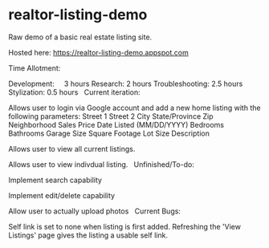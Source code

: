 # realtor-listing-demo
Raw demo of a basic real estate listing site.

Hosted here: https://realtor-listing-demo.appspot.com


Time Allotment:

  Development:      3 hours
  Research:         2 hours
  Troubleshooting:  2.5 hours
  Stylization:      0.5 hours
  
Current iteration:

  Allows user to login via Google account and add a new home listing with the following parameters:
      Street 1 
      Street 2 
      City
      State/Province
      Zip
      Neighborhood
      Sales Price
      Date Listed (MM/DD/YYYY) 
      Bedrooms 
      Bathrooms
      Garage Size
      Square Footage
      Lot Size
      Description
      
  Allows user to view all current listings.
  
  Allows user to view indivdual listing.
  
Unfinished/To-do:

  Implement search capability
  
  Implement edit/delete capability
  
  Allow user to actually upload photos
  
Current Bugs:

  Self link is set to none when listing is first added. Refreshing the 'View Listings' page gives the listing a usable self link.
